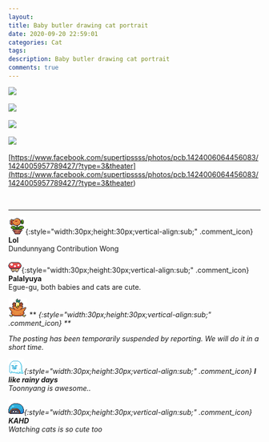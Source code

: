 ```yaml
---
layout: 
title: Baby butler drawing cat portrait
date: 2020-09-20 22:59:01
categories: Cat
tags: 
description: Baby butler drawing cat portrait
comments: true
---
```


![](https://blog.kakaocdn.net/dn/babmdb/btqI4eINyw8/qKLfY0TKd4sSfNiFS3ExaK/img.jpg)

![](https://blog.kakaocdn.net/dn/ckuIa4/btqJbxfPxOW/uy4PrtvEkLT6twATv0ZEAK/img.jpg)

![](https://blog.kakaocdn.net/dn/dIoksS/btqI7xUXjRW/oZopGgzSJpP23414QdRokK/img.jpg)

![](https://blog.kakaocdn.net/dn/bp6Imt/btqI6Nqc14S/7XMtrdt9xXTPXdiW1Upyuk/img.jpg)

[https://www.facebook.com/supertipssss/photos/pcb.1424006064456083/1424005957789427/?type=3&theater](<https://www.facebook.com/supertipssss/photos/pcb.1424006064456083/1424005957789427/?type=3&theater>)

​

* * *

![comment](/assets/character/plant.png){:style="width:30px;height:30px;vertical-align:sub;" .comment_icon} **Lol**  
Dundunnyang Contribution Wong   
  
![comment](/assets/character/mushroom.png){:style="width:30px;height:30px;vertical-align:sub;" .comment_icon} **Palalyuya**  
Egue-gu, both babies and cats are cute.   
  
![comment](/assets/character/bird.png) ** <I hate the inlays>{:style="width:30px;height:30px;vertical-align:sub;" .comment_icon} **  


The posting has been temporarily suspended by reporting. We will do it in a short time.

  
  
![comment](/assets/character/ghost.png){:style="width:30px;height:30px;vertical-align:sub;" .comment_icon} **I like rainy days**  
Toonnyang is awesome..   
  
![comment](/assets/character/turtle.png){:style="width:30px;height:30px;vertical-align:sub;" .comment_icon} **KAHD**  
Watching cats is so cute too   
  

